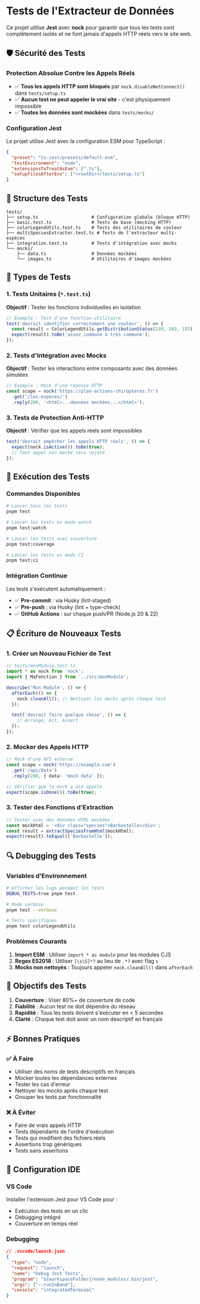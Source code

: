 # Tests de l'Extracteur de Données

Ce projet utilise **Jest** avec **nock** pour garantir que tous les tests sont complètement isolés et ne font jamais d'appels HTTP réels vers le site web.

## 🛡️ Sécurité des Tests

### Protection Absolue Contre les Appels Réels

- ✅ **Tous les appels HTTP sont bloqués** par `nock.disableNetConnect()` dans `tests/setup.ts`
- ✅ **Aucun test ne peut appeler le vrai site** - c'est physiquement impossible
- ✅ **Toutes les données sont mockées** dans `tests/mocks/`

### Configuration Jest

Le projet utilise Jest avec la configuration ESM pour TypeScript :

```json
{
  "preset": "ts-jest/presets/default-esm",
  "testEnvironment": "node",
  "extensionsToTreatAsEsm": [".ts"],
  "setupFilesAfterEnv": ["<rootDir>/tests/setup.ts"]
}
```

## 📁 Structure des Tests

```
tests/
├── setup.ts                    # Configuration globale (bloque HTTP)
├── basic.test.ts               # Tests de base (mocking HTTP)
├── colorLegendUtils.test.ts    # Tests des utilitaires de couleur
├── multiSpeciesExtractor.test.ts # Tests de l'extracteur multi-espèces
├── integration.test.ts         # Tests d'intégration avec mocks
└── mocks/
    ├── data.ts                 # Données mockées
    └── images.ts               # Utilitaires d'images mockées
```

## 🧪 Types de Tests

### 1. Tests Unitaires (`*.test.ts`)

**Objectif** : Tester les fonctions individuelles en isolation

```typescript
// Exemple : Test d'une fonction utilitaire
test('devrait identifier correctement une couleur', () => {
  const result = ColorLegendUtils.getDistributionStatus(149, 203, 155);
  expect(result).toBe('assez commune à très commune');
});
```

### 2. Tests d'Intégration avec Mocks

**Objectif** : Tester les interactions entre composants avec des données simulées

```typescript
// Exemple : Mock d'une réponse HTTP
const scope = nock('https://plan-actions-chiropteres.fr')
  .get('/les-especes/')
  .reply(200, '<html>...données mockées...</html>');
```

### 3. Tests de Protection Anti-HTTP

**Objectif** : Vérifier que les appels réels sont impossibles

```typescript
test('devrait empêcher les appels HTTP réels', () => {
  expect(nock.isActive()).toBe(true);
  // Tout appel non mocké sera rejeté
});
```

## 🚀 Exécution des Tests

### Commandes Disponibles

```bash
# Lancer tous les tests
pnpm test

# Lancer les tests en mode watch
pnpm test:watch

# Lancer les tests avec couverture
pnpm test:coverage

# Lancer les tests en mode CI
pnpm test:ci
```

### Intégration Continue

Les tests s'exécutent automatiquement :

- ✅ **Pre-commit** : via Husky (lint-staged)
- ✅ **Pre-push** : via Husky (lint + type-check)
- ✅ **GitHub Actions** : sur chaque push/PR (Node.js 20 & 22)

## 📋 Écriture de Nouveaux Tests

### 1. Créer un Nouveau Fichier de Test

```typescript
// tests/monModule.test.ts
import * as nock from 'nock';
import { MaFonction } from '../src/monModule';

describe('Mon Module', () => {
  afterEach(() => {
    nock.cleanAll(); // Nettoyer les mocks après chaque test
  });

  test('devrait faire quelque chose', () => {
    // Arrange, Act, Assert
  });
});
```

### 2. Mocker des Appels HTTP

```typescript
// Mock d'une API externe
const scope = nock('https://example.com')
  .get('/api/data')
  .reply(200, { data: 'mock data' });

// Vérifier que le mock a été appelé
expect(scope.isDone()).toBe(true);
```

### 3. Tester des Fonctions d'Extraction

```typescript
// Tester avec des données HTML mockées
const mockHtml = '<div class="species">Barbastelle</div>';
const result = extractSpeciesFromHtml(mockHtml);
expect(result).toEqual(['Barbastelle']);
```

## 🔍 Debugging des Tests

### Variables d'Environnement

```bash
# Afficher les logs pendant les tests
DEBUG_TESTS=true pnpm test

# Mode verbose
pnpm test --verbose

# Tests spécifiques
pnpm test colorLegendUtils
```

### Problèmes Courants

1. **Import ESM** : Utiliser `import * as module` pour les modules CJS
2. **Regex ES2018** : Utiliser `[\s\S]*?` au lieu de `.*?` avec flag `s`
3. **Mocks non nettoyés** : Toujours appeler `nock.cleanAll()` dans `afterEach`

## 🎯 Objectifs des Tests

1. **Couverture** : Viser 80%+ de couverture de code
2. **Fiabilité** : Aucun test ne doit dépendre du réseau
3. **Rapidité** : Tous les tests doivent s'exécuter en < 5 secondes
4. **Clarté** : Chaque test doit avoir un nom descriptif en français

## ⚡ Bonnes Pratiques

### ✅ À Faire

- Utiliser des noms de tests descriptifs en français
- Mocker toutes les dépendances externes
- Tester les cas d'erreur
- Nettoyer les mocks après chaque test
- Grouper les tests par fonctionnalité

### ❌ À Éviter

- Faire de vrais appels HTTP
- Tests dépendants de l'ordre d'exécution
- Tests qui modifient des fichiers réels
- Assertions trop génériques
- Tests sans assertions

## 🔧 Configuration IDE

### VS Code

Installer l'extension Jest pour VS Code pour :

- Exécution des tests en un clic
- Debugging intégré
- Couverture en temps réel

### Debugging

```json
// .vscode/launch.json
{
  "type": "node",
  "request": "launch",
  "name": "Debug Jest Tests",
  "program": "${workspaceFolder}/node_modules/.bin/jest",
  "args": ["--runInBand"],
  "console": "integratedTerminal"
}
```

